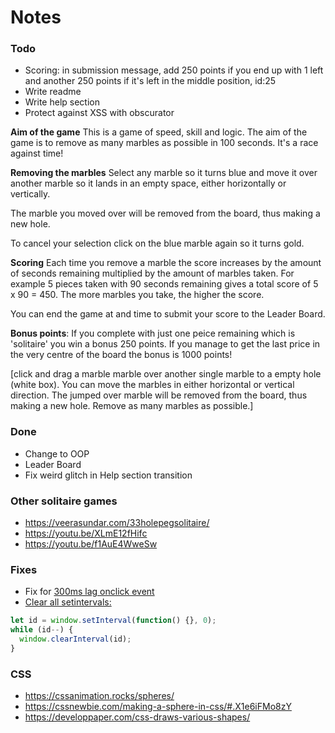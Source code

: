 # Notes

### Todo
- Scoring: in submission message, add 250 points if you end up with 1 left and another 250 points if it's left in the middle position, id:25
- Write readme
- Write help section
- Protect against XSS with obscurator

**Aim of the game**
This is a game of speed, skill and logic. The aim of the game is to remove as many marbles as possible in 100 seconds. It's a race against time!

**Removing the marbles**
Select any marble so it turns blue and move it over another marble so it lands in an empty space, either horizontally or vertically.

The marble you moved over will be removed from the board, thus making a new hole. 

To cancel your selection click on the blue marble again so it turns gold.

**Scoring**
Each time you remove a marble the score increases by the amount of seconds remaining multiplied by the amount of marbles taken. For example 5 pieces taken with 90 seconds remaining gives a total score of 5 x 90 = 450. The more marbles you take, the higher the score. 

You can end the game at and time to submit your score to the Leader Board.

**Bonus points**:
If you complete with just one peice remaining which is 'solitaire' you win a bonus 250 points. If you manage to get the last price in the very centre of the board the bonus is 1000 points!


 [click and drag a marble marble over another single marble to a empty hole (white box). You can move the marbles in either horizontal or vertical direction. The jumped over marble will be removed from the board, thus making a new hole. Remove as many marbles as possible.]

### Done
- Change to OOP
- Leader Board
- Fix weird glitch in Help section transition

### Other solitaire games
- https://veerasundar.com/33holepegsolitaire/
- https://youtu.be/XLmE12fHifc
- https://youtu.be/f1AuE4WweSw

### Fixes
- Fix for [300ms lag onclick event](https://developers.google.com/web/updates/2013/12/300ms-tap-delay-gone-away)
- [Clear all setintervals:](https://stackoverflow.com/questions/34167975/clear-all-setintervals)
```js
let id = window.setInterval(function() {}, 0);
while (id--) {
  window.clearInterval(id);
}
```

### CSS
- https://cssanimation.rocks/spheres/
- https://cssnewbie.com/making-a-sphere-in-css/#.X1e6iFMo8zY
- https://developpaper.com/css-draws-various-shapes/